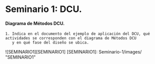 # Seminario 1: DCU.

#### Diagrama de Métodos DCU.

    1. Indica en el documento del ejemplo de aplicación del DCU, qué actividades se corresponden con el diagrama de Métodos DCU 
       y en qué fase del diseño se ubica.
       
![SEMINARIO1][SEMINARIO1]
[SEMINARIO1]: Seminario-1/images/ "SEMINARIO1"
   
   
